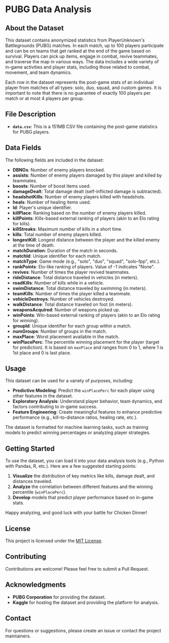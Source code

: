 # PUBG Data Analysis

## About the Dataset

This dataset contains anonymized statistics from PlayerUnknown's Battlegrounds (PUBG) matches. In each match, up to 100 players participate and can be on teams that get ranked at the end of the game based on survival. Players can pick up items, engage in combat, revive teammates, and traverse the map in various ways. The data includes a wide variety of in-game activities and player stats, including those related to combat, movement, and team dynamics.

Each row in the dataset represents the post-game stats of an individual player from matches of all types: solo, duo, squad, and custom games. It is important to note that there is no guarantee of exactly 100 players per match or at most 4 players per group.

## File Description

- **`data.csv`**: This is a 151MB CSV file containing the post-game statistics for PUBG players.

## Data Fields

The following fields are included in the dataset:

- **DBNOs**: Number of enemy players knocked.
- **assists**: Number of enemy players damaged by this player and killed by teammates.
- **boosts**: Number of boost items used.
- **damageDealt**: Total damage dealt (self-inflicted damage is subtracted).
- **headshotKills**: Number of enemy players killed with headshots.
- **heals**: Number of healing items used.
- **Id**: Player's unique identifier.
- **killPlace**: Ranking based on the number of enemy players killed.
- **killPoints**: Kills-based external ranking of players (akin to an Elo rating for kills).
- **killStreaks**: Maximum number of kills in a short time.
- **kills**: Total number of enemy players killed.
- **longestKill**: Longest distance between the player and the killed enemy at the time of death.
- **matchDuration**: Duration of the match in seconds.
- **matchId**: Unique identifier for each match.
- **matchType**: Game mode (e.g., "solo", "duo", "squad", "solo-fpp", etc.).
- **rankPoints**: Elo-like ranking of players. Value of -1 indicates "None".
- **revives**: Number of times the player revived teammates.
- **rideDistance**: Total distance traveled in vehicles (in meters).
- **roadKills**: Number of kills while in a vehicle.
- **swimDistance**: Total distance traveled by swimming (in meters).
- **teamKills**: Number of times the player killed a teammate.
- **vehicleDestroys**: Number of vehicles destroyed.
- **walkDistance**: Total distance traveled on foot (in meters).
- **weaponsAcquired**: Number of weapons picked up.
- **winPoints**: Win-based external ranking of players (akin to an Elo rating for winning).
- **groupId**: Unique identifier for each group within a match.
- **numGroups**: Number of groups in the match.
- **maxPlace**: Worst placement available in the match.
- **winPlacePerc**: The percentile winning placement for the player (target for prediction). It is based on `maxPlace` and ranges from 0 to 1, where 1 is 1st place and 0 is last place.

## Usage

This dataset can be used for a variety of purposes, including:

- **Predictive Modeling**: Predict the `winPlacePerc` for each player using other features in the dataset.
- **Exploratory Analysis**: Understand player behavior, team dynamics, and factors contributing to in-game success.
- **Feature Engineering**: Create meaningful features to enhance predictive performance (e.g., kill-to-distance ratios, healing rate, etc.).

The dataset is formatted for machine learning tasks, such as training models to predict winning percentages or analyzing player strategies.

## Getting Started

To use the dataset, you can load it into your data analysis tools (e.g., Python with Pandas, R, etc.). Here are a few suggested starting points:

1. **Visualize** the distribution of key metrics like kills, damage dealt, and distances traveled.
2. **Analyze** the correlation between different features and the winning percentile (`winPlacePerc`).
3. **Develop** models that predict player performance based on in-game stats.

Happy analyzing, and good luck with your battle for Chicken Dinner!

## License

This project is licensed under the [MIT License](LICENSE).

## Contributing

Contributions are welcome! Please feel free to submit a Pull Request.

## Acknowledgments

- **PUBG Corporation** for providing the dataset.
- **Kaggle** for hosting the dataset and providing the platform for analysis.

## Contact

For questions or suggestions, please create an issue or contact the project maintainers.
